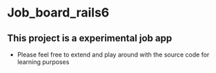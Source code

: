 # Job_board_rails6

## This project is a experimental job app
-	Please feel free to extend and play around with the source code for learning purposes